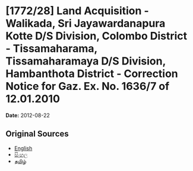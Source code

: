 # [1772/28] Land Acquisition - Walikada, Sri Jayawardanapura Kotte D/S Division, Colombo District - Tissamaharama, Tissamaharamaya D/S Division, Hambanthota District - Correction Notice for Gaz. Ex. No. 1636/7 of 12.01.2010

**Date:** 2012-08-22

## Original Sources

- [English](https://documents.gov.lk/view/extra-gazettes/2012/8/1772-28_E.pdf)
- [සිංහල](https://documents.gov.lk/view/extra-gazettes/2012/8/1772-28_S.pdf)
- [தமிழ்](https://documents.gov.lk/view/extra-gazettes/2012/8/1772-28_T.pdf)
